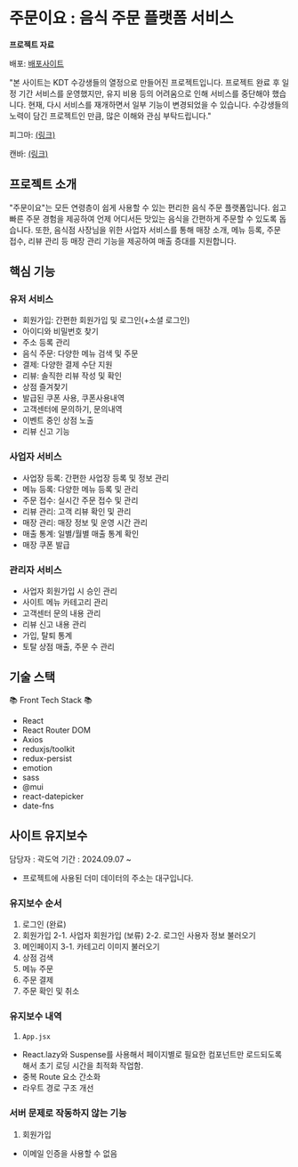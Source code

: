 # 주문이요 : 음식 주문 플랫폼 서비스

<b>프로젝트 자료</b>

배포: [배포사이트](https://jumuniyo.gybproject.com/)

"본 사이트는 KDT 수강생들의 열정으로 만들어진 프로젝트입니다. 프로젝트 완료 후 일정 기간 서비스를 운영했지만, 유지 비용 등의 어려움으로 인해 서비스를 중단해야 했습니다. 현재, 다시 서비스를 재개하면서 일부 기능이 변경되었을 수 있습니다. 수강생들의 노력이 담긴 프로젝트인 만큼, 많은 이해와 관심 부탁드립니다."

피그마: [(링크)](<https://www.figma.com/design/wo9ijijb6eANcrwEzBAFQA/%EC%A3%BC%EB%AC%B8%EC%9D%B4%EC%9A%94-(%EA%B0%80%EC%B9%AD)?node-id=25-2>)

캔바: [(링크)](https://www.canva.com/design/DAGOX4a8SaE/F06Qj7PFzV0Ck796fnsNLA/edit)

## 프로젝트 소개

"주문이요"는 모든 연령층이 쉽게 사용할 수 있는 편리한 음식 주문 플랫폼입니다.
쉽고 빠른 주문 경험을 제공하여 언제 어디서든 맛있는 음식을 간편하게 주문할 수 있도록 돕습니다.
또한, 음식점 사장님을 위한 사업자 서비스를 통해 매장 소개, 메뉴 등록, 주문 접수, 리뷰 관리 등 매장 관리 기능을 제공하여 매출 증대를 지원합니다.

## 핵심 기능

### 유저 서비스

- 회원가입: 간편한 회원가입 및 로그인(+소셜 로그인)
- 아이디와 비밀번호 찾기
- 주소 등록 관리
- 음식 주문: 다양한 메뉴 검색 및 주문
- 결제: 다양한 결제 수단 지원
- 리뷰: 솔직한 리뷰 작성 및 확인
- 상점 즐겨찾기
- 발급된 쿠폰 사용, 쿠폰사용내역
- 고객센터에 문의하기, 문의내역
- 이벤트 중인 상점 노출
- 리뷰 신고 기능

### 사업자 서비스

- 사업장 등록: 간편한 사업장 등록 및 정보 관리
- 메뉴 등록: 다양한 메뉴 등록 및 관리
- 주문 접수: 실시간 주문 접수 및 관리
- 리뷰 관리: 고객 리뷰 확인 및 관리
- 매장 관리: 매장 정보 및 운영 시간 관리
- 매출 통계: 일별/월별 매출 통계 확인
- 매장 쿠폰 발급

### 관리자 서비스

- 사업자 회원가입 시 승인 관리
- 사이트 메뉴 카테고리 관리
- 고객센터 문의 내용 관리
- 리뷰 신고 내용 관리
- 가입, 탈퇴 통계
- 토탈 상점 매출, 주문 수 관리

## 기술 스택

📚 Front Tech Stack 📚

- React
- React Router DOM
- Axios
- reduxjs/toolkit
- redux-persist
- emotion
- sass
- @mui
- react-datepicker
- date-fns

## 사이트 유지보수

담당자 : 곽도억
기간 : 2024.09.07 ~

- 프로젝트에 사용된 더미 데이터의 주소는 대구입니다.

### 유지보수 순서

1. 로그인 (완료)
2. 회원가입
   2-1. 사업자 회원가입 (보류)
   2-2. 로그인 사용자 정보 불러오기
3. 메인페이지
   3-1. 카테고리 이미지 불러오기
4. 상점 검색
5. 메뉴 주문
6. 주문 결제
7. 주문 확인 및 취소

### 유지보수 내역

1. `App.jsx`

- React.lazy와 Suspense를 사용해서 페이지별로 필요한 컴포넌트만 로드되도록 해서 초기 로딩 시간을 최적화 작업함.
- 중복 Route 요소 간소화
- 라우트 경로 구조 개선

### 서버 문제로 작동하지 않는 기능

1. 회원가입

- 이메일 인증을 사용할 수 없음
